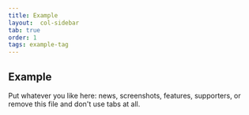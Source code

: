 ```yaml
---
title: Example
layout:  col-sidebar
tab: true
order: 1
tags: example-tag
---
```


## Example

Put whatever you like here: news, screenshots, features, supporters, or remove this file and don't use tabs at all.
